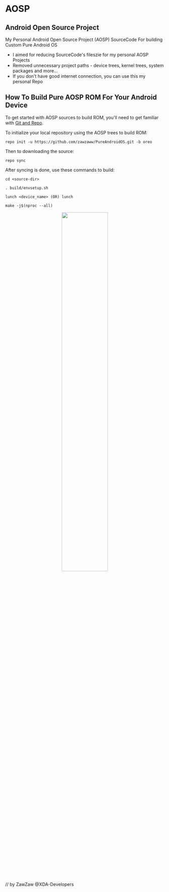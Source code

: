 # AOSP
## Android Open Source Project
My Personal Android Open Source Project (AOSP) SourceCode For building Custom Pure Android OS

- I aimed for reducing SourceCode's fileszie for my personal AOSP Projects
- Removed unnecessary project paths - device trees, kernel trees, system packages and more...
- If you don't have good internet connection, you can use this my personal Repo



## How To Build Pure AOSP ROM For Your Android Device

To get started with AOSP sources to build ROM, you'll need to get
familiar with [Git and Repo](https://source.android.com/source/using-repo.html).


To initialize your local repository using the AOSP trees to build ROM:

    repo init -u https://github.com/zawzaww/PureAndroidOS.git -b oreo


Then to downloading the source:

    repo sync


After syncing is done, use these commands to build:

    cd <source-dir>

    . build/envsetup.sh

    lunch <device_name> (OR) lunch

    make -j$(nproc --all)

<center><img src="http://androiddeveloper.galileo.edu/wp-content/uploads/2017/04/android-open-source-project-e1493408015792.png" height="54%" width="54%;"/></center>

// by ZawZaw @XDA-Developers
